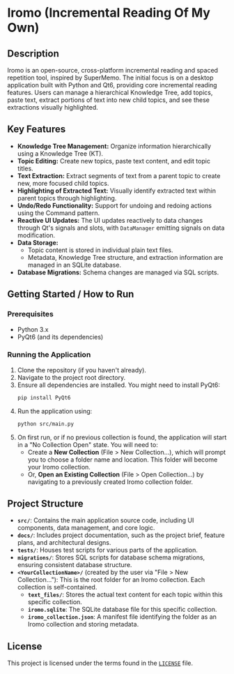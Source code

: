 # Iromo (Incremental Reading Of My Own)

## Description

Iromo is an open-source, cross-platform incremental reading and spaced repetition tool, inspired by SuperMemo. The initial focus is on a desktop application built with Python and Qt6, providing core incremental reading features. Users can manage a hierarchical Knowledge Tree, add topics, paste text, extract portions of text into new child topics, and see these extractions visually highlighted.

## Key Features

*   **Knowledge Tree Management:** Organize information hierarchically using a Knowledge Tree (KT).
*   **Topic Editing:** Create new topics, paste text content, and edit topic titles.
*   **Text Extraction:** Extract segments of text from a parent topic to create new, more focused child topics.
*   **Highlighting of Extracted Text:** Visually identify extracted text within parent topics through highlighting.
*   **Undo/Redo Functionality:** Support for undoing and redoing actions using the Command pattern.
*   **Reactive UI Updates:** The UI updates reactively to data changes through Qt's signals and slots, with `DataManager` emitting signals on data modification.
*   **Data Storage:**
    *   Topic content is stored in individual plain text files.
    *   Metadata, Knowledge Tree structure, and extraction information are managed in an SQLite database.
*   **Database Migrations:** Schema changes are managed via SQL scripts.

## Getting Started / How to Run

### Prerequisites

*   Python 3.x
*   PyQt6 (and its dependencies)

### Running the Application

1.  Clone the repository (if you haven't already).
2.  Navigate to the project root directory.
3.  Ensure all dependencies are installed. You might need to install PyQt6:
    ```bash
    pip install PyQt6
    ```
4.  Run the application using:
    ```bash
    python src/main.py
    ```
5.  On first run, or if no previous collection is found, the application will start in a "No Collection Open" state. You will need to:
    *   Create a **New Collection** (File > New Collection...), which will prompt you to choose a folder name and location. This folder will become your Iromo collection.
    *   Or, **Open an Existing Collection** (File > Open Collection...) by navigating to a previously created Iromo collection folder.

## Project Structure

*   **`src/`**: Contains the main application source code, including UI components, data management, and core logic.
*   **`docs/`**: Includes project documentation, such as the project brief, feature plans, and architectural designs.
*   **`tests/`**: Houses test scripts for various parts of the application.
*   **`migrations/`**: Stores SQL scripts for database schema migrations, ensuring consistent database structure.
*   **`<YourCollectionName>/`** (created by the user via "File > New Collection..."): This is the root folder for an Iromo collection. Each collection is self-contained.
    *   **`text_files/`**: Stores the actual text content for each topic within this specific collection.
    *   **`iromo.sqlite`**: The SQLite database file for this specific collection.
    *   **`iromo_collection.json`**: A manifest file identifying the folder as an Iromo collection and storing metadata.

## License

This project is licensed under the terms found in the [`LICENSE`](LICENSE:1) file.